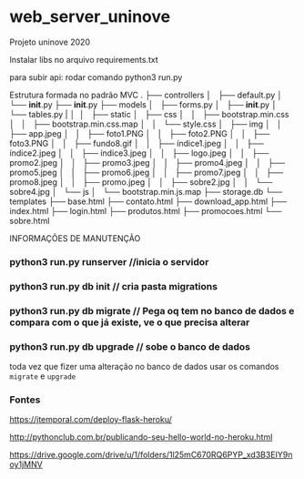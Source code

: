 # web_server_uninove
Projeto uninove 2020

Instalar libs no arquivo requirements.txt

para subir api:
rodar comando python3 run.py

Estrutura formada no padrão MVC
.
├── controllers
│   ├── default.py
│   └── __init__.py
├── __init__.py
├── models
│   ├── forms.py
│   ├── __init__.py
│   └── tables.py
|
│ 
│  
├── static
│   ├── css
│   │   ├── bootstrap.min.css
│   │   ├── bootstrap.min.css.map
│   │   └── style.css
│   ├── img
│   │   ├── app.jpeg
│   │   ├── foto1.PNG
│   │   ├── foto2.PNG
│   │   ├── foto3.PNG
│   │   ├── fundo8.gif
│   │   ├── índice1.jpeg
│   │   ├── índice2.jpeg
│   │   ├── índice3.jpeg
│   │   ├── logo.jpeg
│   │   ├── promo2.jpeg
│   │   ├── promo3.jpeg
│   │   ├── promo4.jpeg
│   │   ├── promo5.jpeg
│   │   ├── promo6.jpeg
│   │   ├── promo7.jpeg
│   │   ├── promo8.jpeg
│   │   ├── promo.jpeg
│   │   ├── sobre2.jpg
│   │   └── sobre4.jpg
│   └── js
│       └── bootstrap.min.js.map
├── storage.db
└── templates
    ├── base.html
    ├── contato.html
    ├── download_app.html
    ├── index.html
    ├── login.html
    ├── produtos.html
    ├── promocoes.html
    └── sobre.html





INFORMAÇÕES DE MANUTENÇÃO

### python3 run.py runserver //inicia o servidor
### python3 run.py db init // cria pasta migrations
### python3 run.py db migrate // Pega oq tem no banco de dados e compara com o que já existe, ve o que precisa alterar
### python3 run.py db upgrade // sobe o banco de dados

toda vez que fizer uma alteração no banco de dados usar os comandos `migrate` e `upgrade`

### Fontes
https://jtemporal.com/deploy-flask-heroku/

http://pythonclub.com.br/publicando-seu-hello-world-no-heroku.html

https://drive.google.com/drive/u/1/folders/1l25mC670RQ6PYP_xd3B3EIY9noy1jMNV
